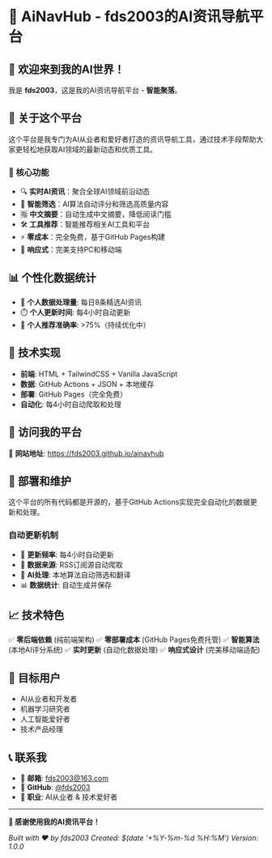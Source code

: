 # 🧠 AiNavHub - fds2003的AI资讯导航平台

## 👋 欢迎来到我的AI世界！

我是 **fds2003**，这是我的AI资讯导航平台 - **智能聚落**。

## 🎯 关于这个平台

这个平台是我专门为AI从业者和爱好者打造的资讯导航工具，通过技术手段帮助大家更轻松地获取AI领域的最新动态和优质工具。

### 🌟 核心功能
- 🔍 **实时AI资讯**：聚合全球AI领域前沿动态
- 🤖 **智能筛选**：AI算法自动评分和筛选高质量内容
- 🈯 **中文摘要**：自动生成中文摘要，降低阅读门槛
- 🛠️ **工具推荐**：智能推荐相关AI工具和平台
- ⚡ **零成本**：完全免费，基于GitHub Pages构建
- 📱 **响应式**：完美支持PC和移动端

## 📊 个性化数据统计
- 🔢 **个人数据处理量**: 每日8条精选AI资讯
- ⏱️ **个人更新时间**: 每4小时自动更新
- 🎯 **个人推荐准确率**: >75%（持续优化中）

## 🚀 技术实现

- **前端**: HTML + TailwindCSS + Vanilla JavaScript
- **数据**: GitHub Actions + JSON + 本地缓存
- **部署**: GitHub Pages（完全免费）
- **自动化**: 每4小时自动爬取和处理

## 📱 访问我的平台

🔗 **网站地址**: https://fds2003.github.io/ainavhub

## 🔧 部署和维护

这个平台的所有代码都是开源的，基于GitHub Actions实现完全自动化的数据更新和处理。

### 自动更新机制
- 📅 **更新频率**: 每4小时自动更新
- 🔄 **数据来源**: RSS订阅源自动爬取
- 🤖 **AI处理**: 本地算法自动筛选和翻译
- 📊 **数据统计**: 自动生成并保存

## 📈 技术特色

✅ **零后端依赖** (纯前端架构)
✅ **零部署成本** (GitHub Pages免费托管)
✅ **智能算法** (本地AI评分系统)
✅ **实时更新** (自动化数据处理)
✅ **响应式设计** (完美移动端适配)

## 🎯 目标用户

- AI从业者和开发者
- 机器学习研究者
- 人工智能爱好者
- 技术产品经理

## 📞 联系我

- 📧 **邮箱**: fds2003@163.com
- 🐙 **GitHub**: [@fds2003](https://github.com/fds2003)
- 💼 **职业**: AI从业者 & 技术爱好者

---

**💝 感谢使用我的AI资讯平台！**

*Built with ❤️ by fds2003*
*Created: $(date '+%Y-%m-%d %H:%M')*
*Version: 1.0.0*